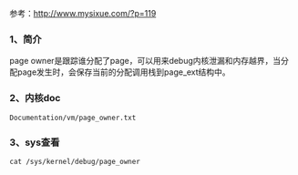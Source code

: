 参考：http://www.mysixue.com/?p=119

### 1、简介

page owner是跟踪谁分配了page，可以用来debug内核泄漏和内存越界，当分配page发生时，会保存当前的分配调用栈到page_ext结构中。

### 2、内核doc

`Documentation/vm/page_owner.txt`

### 3、sys查看

`cat /sys/kernel/debug/page_owner`

